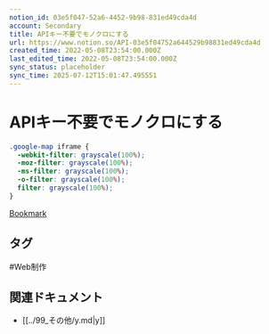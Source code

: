 ```yaml
---
notion_id: 03e5f047-52a6-4452-9b98-831ed49cda4d
account: Secondary
title: APIキー不要でモノクロにする
url: https://www.notion.so/API-03e5f04752a644529b98831ed49cda4d
created_time: 2022-05-08T23:54:00.000Z
last_edited_time: 2022-05-08T23:54:00.000Z
sync_status: placeholder
sync_time: 2025-07-12T15:01:47.495551
---
```

# APIキー不要でモノクロにする

```css
.google-map iframe {
  -webkit-filter: grayscale(100%);
  -moz-filter: grayscale(100%);
  -ms-filter: grayscale(100%);
  -o-filter: grayscale(100%);
  filter: grayscale(100%);
}
```
[Bookmark](https://junpei-sugiyama.com/google-map-grayscale/)

## タグ

#Web制作 

## 関連ドキュメント

- [[../99_その他/y.md|y]]
